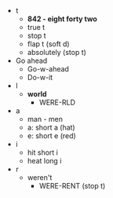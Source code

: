 - t
	- **842 - eight forty two**
	- true t
	- stop t
	- flap t (soft d)
	- absolutely (stop t)
- Go ahead
	- Go-w-ahead
	- Do-w-it
- l
	- **world**
		- WERE-RLD
- a
	- man - men
	- a: short a (hat)
	- e: short e  (red)
- i
	- hit short i
	- heat long i
- r
	- weren't
		- WERE-RENT (stop t)